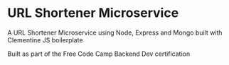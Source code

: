 # URL Shortener Microservice
A URL Shortener Microservice using Node, Express and Mongo built with Clementine JS boilerplate

Built as part of the Free Code Camp Backend Dev certification
